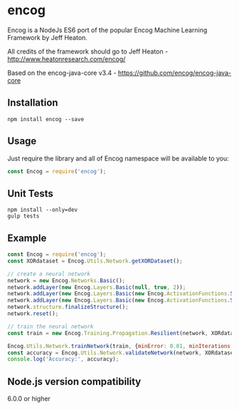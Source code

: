 # encog
Encog is a NodeJs ES6 port of the popular Encog Machine Learning Framework by Jeff Heaton.

All credits of the framework should go to Jeff Heaton - http://www.heatonresearch.com/encog/

Based on the encog-java-core v3.4 - https://github.com/encog/encog-java-core

## Installation

    npm install encog --save
    
## Usage

Just require the library and all of Encog namespace will be available to you:

```javascript
const Encog = require('encog');
```

## Unit Tests

    npm install --only=dev
    gulp tests

## Example

```javascript
const Encog = require('encog');
const XORdataset = Encog.Utils.Network.getXORDataset();

// create a neural network
network = new Encog.Networks.Basic();
network.addLayer(new Encog.Layers.Basic(null, true, 2));
network.addLayer(new Encog.Layers.Basic(new Encog.ActivationFunctions.Sigmoid(), true, 4));
network.addLayer(new Encog.Layers.Basic(new Encog.ActivationFunctions.Sigmoid(), false, 1));
network.structure.finalizeStructure();
network.reset();

// train the neural network
const train = new Encog.Training.Propagation.Resilient(network, XORdataset.input, XORdataset.output);

Encog.Utils.Network.trainNetwork(train, {minError: 0.01, minIterations: 5});
const accuracy = Encog.Utils.Network.validateNetwork(network, XORdataset.input, XORdataset.output);
console.log('Accuracy:', accuracy);
```

## Node.js version compatibility

6.0.0 or higher